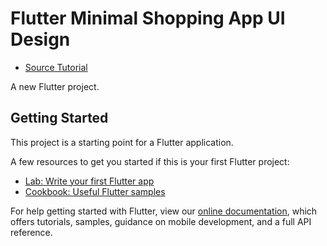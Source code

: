 # Flutter Minimal Shopping App UI Design
- [Source Tutorial](https://www.youtube.com/watch?v=ePdzk2Is3hQ&list=PLMgOc97noAtep2Jm03nJj245K2JmIsHJB&index=2)

A new Flutter project.

## Getting Started

This project is a starting point for a Flutter application.

A few resources to get you started if this is your first Flutter project:

- [Lab: Write your first Flutter app](https://flutter.io/docs/get-started/codelab)
- [Cookbook: Useful Flutter samples](https://flutter.io/docs/cookbook)

For help getting started with Flutter, view our 
[online documentation](https://flutter.io/docs), which offers tutorials, 
samples, guidance on mobile development, and a full API reference.
